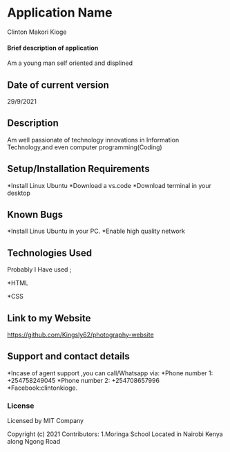 # Application Name

Clinton Makori Kioge

#### Brief description of application

Am a young man self oriented and displined

## Date of current version

29/9/2021

## Description

Am well passionate of technology innovations in
Information Technology,and even computer programming(Coding)

## Setup/Installation Requirements

*Install Linux Ubuntu
*Download a vs.code
\*Download terminal in your desktop

## Known Bugs

*Install Linus Ubuntu in your PC.
*Enable high quality network

## Technologies Used

Probably I Have used ;

\*HTML

\*CSS

## Link to my Website

https://github.com/Kingsly62/photography-website

## Support and contact details

*Incase of agent support ,you can call/Whatsapp
via:
*Phone number 1: +254758249045
*Phone number 2: +254708657996
*Facebook:clintonkioge.

### License

Licensed by MIT Company

Copyright (c) 2021
Contributors:
1.Moringa School Located in Nairobi Kenya
along Ngong Road
